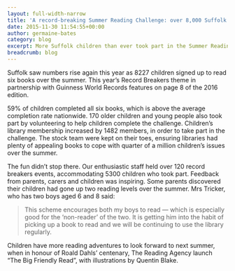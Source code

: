 ```yaml
---
layout: full-width-narrow
title: 'A record-breaking Summer Reading Challenge: over 8,000 Suffolk children take part'
date: 2015-11-30 11:54:55+00:00
author: germaine-bates
category: blog
excerpt: More Suffolk children than ever took part in the Summer Reading Challenge this year, increasing children's library membership.
breadcrumb: blog
---
```

Suffolk saw numbers rise again this year as 8227 children signed up to read six books over the summer. This year’s Record Breakers theme in partnership with Guinness World Records features on page 8 of the 2016 edition.

59% of children completed all six books, which is above the average completion rate nationwide. 170 older children and young people also took part by volunteering to help children complete the challenge. Children’s library membership increased by 1482 members, in order to take part in the challenge. The stock team were kept on their toes, ensuring libraries had plenty of appealing books to cope with quarter of a million children’s issues over the summer.

The fun didn’t stop there. Our enthusiastic staff held over 120 record breakers events, accommodating 5300 children who took part. Feedback from parents, carers and children was inspiring. Some parents discovered their children had gone up two reading levels over the summer. Mrs Tricker, who has two boys aged 6 and 8 said:

> This scheme encourages both my boys to read — which is especially good for the ‘non-reader’ of the two. It is getting him into the habit of picking up a book to read and we will be continuing to use the library regularly.

Children have more reading adventures to look forward to next summer, when in honour of Roald Dahls’ centenary, The Reading Agency launch “The Big Friendly Read”, with illustrations by Quentin Blake.
